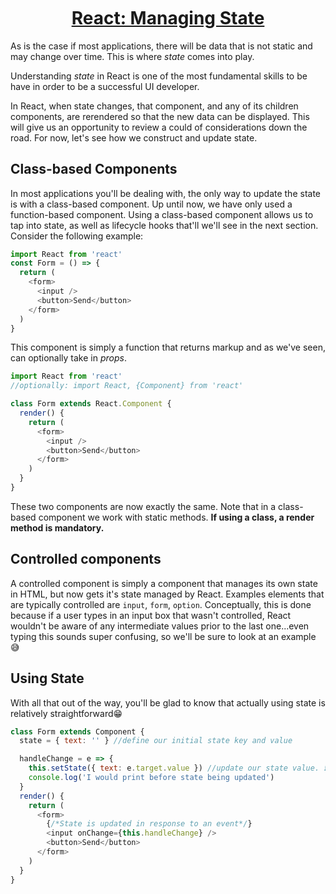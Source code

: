 <h1 style="text-align: center; text-decoration: underline; margin-top: 50px">React: Managing State</h1>

As is the case if most applications, there will be data that is not static and may change over time. This is where _state_ comes into play.

Understanding _state_ in React is one of the most fundamental skills to be have in order to be a successful UI developer.

In React, when state changes, that component, and any of its children components, are rerendered so that the new data can be displayed. This will give us an opportunity to review a could of considerations down the road. For now, let's see how we construct and update state.

## Class-based Components

In most applications you'll be dealing with, the only way to update the state is with a class-based component. Up until now, we have only used a function-based component. Using a class-based component allows us to tap into state, as well as lifecycle hooks that'll we'll see in the next section. Consider the following example:

```js
import React from 'react'
const Form = () => {
  return (
    <form>
      <input />
      <button>Send</button>
    </form>
  )
}
```

This component is simply a function that returns markup and as we've seen, can optionally take in _props_.

```js
import React from 'react'
//optionally: import React, {Component} from 'react'

class Form extends React.Component {
  render() {
    return (
      <form>
        <input />
        <button>Send</button>
      </form>
    )
  }
}
```

These two components are now exactly the same. Note that in a class-based component we work with static methods. **If using a class, a render method is mandatory.**

## Controlled components

A controlled component is simply a component that manages its own state in HTML, but now gets it's state managed by React. Examples elements that are typically controlled are `input`, `form`, `option`. Conceptually, this is done because if a user types in an input box that wasn't controlled, React wouldn't be aware of any intermediate values prior to the last one...even typing this sounds super confusing, so we'll be sure to look at an example 😅

## Using State

With all that out of the way, you'll be glad to know that actually using state is relatively straightforward😁

```js
class Form extends Component {
  state = { text: '' } //define our initial state key and value

  handleChange = e => {
    this.setState({ text: e.target.value }) //update our state value. ❗️❗️Asynchronous❗️❗️
    console.log('I would print before state being updated')
  }
  render() {
    return (
      <form>
        {/*State is updated in response to an event*/}
        <input onChange={this.handleChange} />
        <button>Send</button>
      </form>
    )
  }
}
```
